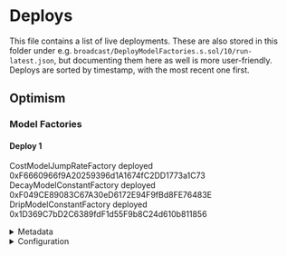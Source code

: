 # Deploys

This file contains a list of live deployments.
These are also stored in this folder under e.g. `broadcast/DeployModelFactories.s.sol/10/run-latest.json`, but documenting them here as well is more user-friendly.
Deploys are sorted by timestamp, with the most recent one first.

## Optimism

### Model Factories

#### Deploy 1

CostModelJumpRateFactory deployed 0xF6660966f9A20259396d1A1674fC2DD1773a1C73
DecayModelConstantFactory deployed 0xF049CE89083C67A30eD6172E94F9fBd8FE76483E
DripModelConstantFactory deployed 0x1D369C7bD2C6389fdF1d55F9b8C24d610b811856

<details>
  <summary>Metadata</summary>

  - Timestamp: 1662563047
  - Parsed timestamp: 2022-09-07T15:04:07.000Z
  - Commit: baa1ce2aab4b9910c0986eabae07387b1d3bfa3c
</details>
<details>
  <summary>Configuration</summary>
</details>
<br />